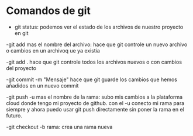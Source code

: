 # Comandos de git

- git status: podemos ver el estado de los archivos de nuestro proyecto en git

-git add mas el nombre del archivo: hace que git controle un nuevo archivo o cambios en un archivoq ue ya existia

-git add . hace que git controle todos los archivos nuevos o con cambios del proyecto

-git commit -m "Mensaje" hace que git guarde los cambios que hemos añadidos en un nuevo commit

-git push -u mas el nombre de la rama: subo mis cambios a la plataforma cloud donde tengo mi proyecto de github. con el -u conecto mi rama para siempre y ahora puedo usar git push directamente sin poner la rama en el futuro.

-git checkout -b rama: crea una rama nueva
